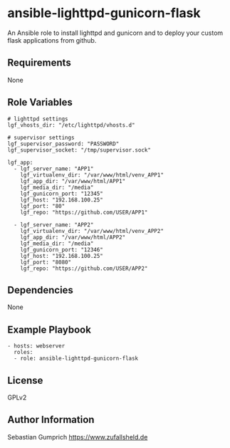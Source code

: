 ansible-lighttpd-gunicorn-flask
=========

An Ansible role to install lighttpd and gunicorn and to deploy your custom flask applications from github.

Requirements
------------

None

Role Variables
--------------

```
# lighttpd settings
lgf_vhosts_dir: "/etc/lighttpd/vhosts.d"

# supervisor settings
lgf_supervisor_password: "PASSWORD"
lgf_supervisor_socket: "/tmp/supervisor.sock"

lgf_app:
  - lgf_server_name: "APP1"
    lgf_virtualenv_dir: "/var/www/html/venv_APP1"
    lgf_app_dir: "/var/www/html/APP1"
    lgf_media_dir: "/media"
    lgf_gunicorn_port: "12345"
    lgf_host: "192.168.100.25"
    lgf_port: "80"
    lgf_repo: "https://github.com/USER/APP1"

  - lgf_server_name: "APP2"
    lgf_virtualenv_dir: "/var/www/html/venv_APP2"
    lgf_app_dir: "/var/www/html/APP2"
    lgf_media_dir: "/media"
    lgf_gunicorn_port: "12346"
    lgf_host: "192.168.100.25"
    lgf_port: "8080"
    lgf_repo: "https://github.com/USER/APP2"

```

Dependencies
------------

None

Example Playbook
----------------
```
- hosts: webserver
  roles:
  - role: ansible-lighttpd-gunicorn-flask
```

License
-------

GPLv2

Author Information
------------------

Sebastian Gumprich
https://www.zufallsheld.de
